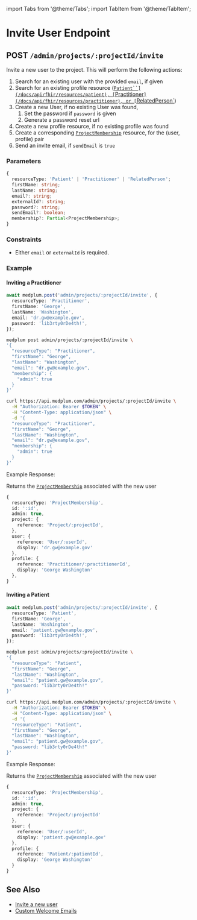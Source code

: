 import Tabs from '@theme/Tabs';
import TabItem from '@theme/TabItem';

# Invite User Endpoint

## POST `/admin/projects/:projectId/invite`

Invite a new user to the project. This will perform the following actions:

1. Search for an existing user with the provided `email`, if given
2. Search for an existing profile resource ([`Patient``](/docs/api/fhir/resources/patient), [`Practitioner`](/docs/api/fhir/resources/practitioner), or [`RelatedPerson`](/docs/api/fhir/resources/relatedperson))
3. Create a new User, if no existing User was found,
   1. Set the password if `password` is given
   2. Generate a password reset url
4. Create a new profile resource, if no existing profile was found
5. Create a corresponding [`ProjectMembership`](/docs/api/fhir/medplum/projectmembership) resource, for the (user, profile) pair
6. Send an invite email, if `sendEmail` is `true`

### Parameters

```ts
{
  resourceType: 'Patient' | 'Practitioner' | 'RelatedPerson';
  firstName: string;
  lastName: string;
  email?: string;
  externalId?: string;
  password?: string;
  sendEmail?: boolean;
  membership?: Partial<ProjectMembership>;
}
```

### Constraints

- Either `email` or `externalId` is required.

### Example

#### Inviting a Practitioner

<Tabs groupId="language">
  <TabItem value="ts" label="Typescript">

```ts
await medplum.post('admin/projects/:projectId/invite', {
  resourceType: 'Practitioner',
  firstName: 'George',
  lastName: 'Washington',
  email: 'dr.gw@example.gov',
  password: 'lib3rty0rDe4th!',
});
```

  </TabItem>
  <TabItem value="cli" label="CLI">

```bash
medplum post admin/projects/:projectId/invite \
'{
  "resourceType": "Practitioner",
  "firstName": "George",
  "lastName": "Washington",
  "email": "dr.gw@example.gov",
  "membership": {
    "admin": true
  }
}'
```

  </TabItem>
  <TabItem value="curl" label="cURL">

```bash
curl https://api.medplum.com/admin/projects/:projectId/invite \
  -H "Authorization: Bearer $TOKEN" \
  -H "Content-Type: application/json" \
  -d '{
  "resourceType": "Practitioner",
  "firstName": "George",
  "lastName": "Washington",
  "email": "dr.gw@example.gov",
  "membership": {
    "admin": true
  }
}'
```

  </TabItem>
</Tabs>

Example Response:

Returns the [`ProjectMembership`](/docs/api/fhir/medplum/projectmembership) associated with the new user

```ts
{
  resourceType: 'ProjectMembership',
  id: ':id',
  admin: true,
  project: {
    reference: 'Project/:projectId',
  },
  user: {
    reference: 'User/:userId',
    display: 'dr.gw@example.gov'
  },
  profile: {
    reference: 'Practitioner/:practitionerId',
    display: 'George Washington'
  },
}
```

#### Inviting a Patient

<Tabs groupId="language">
  <TabItem value="ts" label="Typescript">

```ts
await medplum.post('admin/projects/:projectId/invite', {
  resourceType: 'Patient',
  firstName: 'George',
  lastName: 'Washington',
  email: 'patient.gw@example.gov',
  password: 'lib3rty0rDe4th!',
});
```

  </TabItem>
  <TabItem value="cli" label="CLI">

```bash
medplum post admin/projects/:projectId/invite \
'{
  "resourceType": "Patient",
  "firstName": "George",
  "lastName": "Washington",
  "email": "patient.gw@example.gov",
  "password: "lib3rty0rDe4th!"
}'
```

  </TabItem>
  <TabItem value="curl" label="cURL">

```bash
curl https://api.medplum.com/admin/projects/:projectId/invite \
  -H "Authorization: Bearer $TOKEN" \
  -H "Content-Type: application/json" \
  -d '{
  "resourceType": "Patient",
  "firstName": "George",
  "lastName": "Washington",
  "email": "patient.gw@example.gov",
  "password: "lib3rty0rDe4th!"
}'
```

  </TabItem>
</Tabs>

Example Response:

Returns the [`ProjectMembership`](/docs/api/fhir/medplum/projectmembership) associated with the new user

```ts
{
  resourceType: 'ProjectMembership',
  id: ':id',
  admin: true,
  project: {
    reference: 'Project/:projectId'
  },
  user: {
    reference: 'User/:userId',
    display: 'patient.gw@example.gov'
  },
  profile: {
    reference: 'Patient/:patientId',
    display: 'George Washington'
  }
}
```

## See Also

- [Invite a new user](https://www.medplum.com/docs/app/invite)
- [Custom Welcome Emails](https://www.medplum.com/docs/auth/custom-welcome-emails)

